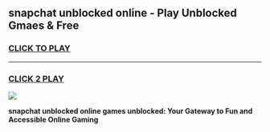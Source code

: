 
## snapchat unblocked online - Play Unblocked Gmaes & Free
<h3>
<a href="https://news.freeplayer.one?title=snapchat_unblocked_online&ref=23F">CLICK TO PLAY</a></h3>
<hr>

<h3>
<a href="https://news.freeplayer.one?title=snapchat_unblocked_online&ref=23F">CLICK 2 PLAY</a>
  
</h3>

<a href="https://news.freeplayer.one?title=snapchat_unblocked_online&ref=23F/"><img src="https://clearcache.store/games.png"></a>


**snapchat unblocked online games unblocked: Your Gateway to Fun and Accessible Online Gaming**
